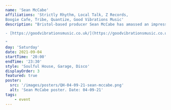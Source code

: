 ```yaml
---
name: 'Sean McCabe'
affiliations: 'Strictly Rhythm, Local Talk, Z Records, 
Boogie Cafe, Tribe, Quantize, Good Vibrations Music'
description: "Bristol-based producer Sean McCabe has amassed an impressive discography, delivering inspired reworks for labels like Local Talk, Z Records, Strictly Rhythm, Room Control, Tribe, Quantize and his own label Good Vibrations Music

- [https://goodvibrationsmusic.co.uk/](https://goodvibrationsmusic.co.uk/)

"
day: 'Saturday'
date: 2021-09-04
startTime: '20:00'
endTime: '23:30'
style: 'Soulful House, Garage, Disco'
displayOrder: 3
featured: true
poster:
  src: '/images/posters/QH-04-09-21-sean-mccabe.png'
  alt: 'Sean McCabe poster. Date: 04-09-21'
tags:
    - event
---
```

